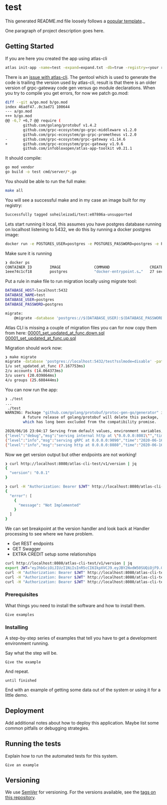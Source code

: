 # test

This generated README.md file loosely follows a [popular template](https://gist.github.com/PurpleBooth/109311bb0361f32d87a2)._

One paragraph of project description goes here.

## Getting Started

If you are here you created the app using atlas-cli
```bash
atlas init-app -name=test -expand=expand.txt -db=true -registry=<your registry> -gateway -health -helm
```

There is an [issue with atlas-cli](https://github.com/infobloxopen/atlas-cli/issues/60).
The gentool which is used to generate the code is trailing the version used
by atlas-cli, result is that there
is an older version of grpc-gateway code gen versus go module declarations.
When you try to compile you get errors, for now we patch go.mod:
```bash
diff --git a/go.mod b/go.mod
index 46adf47..0c3ad71 100644
--- a/go.mod
+++ b/go.mod
@@ -6,7 +6,7 @@ require (
        github.com/golang/protobuf v1.4.2
        github.com/grpc-ecosystem/go-grpc-middleware v1.2.0
        github.com/grpc-ecosystem/go-grpc-prometheus v1.2.0
-       github.com/grpc-ecosystem/grpc-gateway v1.14.6
+       github.com/grpc-ecosystem/grpc-gateway v1.9.6
        github.com/infobloxopen/atlas-app-toolkit v0.21.1
```

It should compile:

```bash
go mod vendor
go build -o test cmd/server/*.go
```

You should be able to run the full make:
```bash
make all
```
You will see a successful make and in my case an image built for my registry:
```bash
Successfully tagged soheileizadi/test:e07806a-unsupported
```

Lets start running it local, this assumes you have postgres database running on
localhost listening to 5432, we do this by running a docker postgres image:
```bash
docker run -e POSTGRES_USER=postgres -e POSTGRES_PASSWORD=postgres -e POSTGRES_DB=atlas_cli_test -p 5432:5432 postgres
```

Make sure it is running
```bash
❯ docker ps
CONTAINER ID        IMAGE               COMMAND                  CREATED             STATUS              PORTS                    NAMES
1eee74c1cf18        postgres            "docker-entrypoint.s…"   27 seconds ago      Up 26 seconds       0.0.0.0:5432->5432/tcp   objective_leavitt
```

Put a rule in make file to run migration locally using migrate tool:
```bash
DATABASE_HOST=localhost:5432
DATABASE_NAME=test
DATABASE_USER=postgres
DATABASE_PASSWORD=postgres

migrate:
    @migrate -database 'postgres://$(DATABASE_USER):$(DATABASE_PASSWORD)@$(DATABASE_HOST)/$(DATABASE_NAME)?sslmode=disable' -path ./db/migration up
```

Atlas CLI is missing a couple of migration files you can for now copy them from here:
[00001_set_updated_at_func.down.sql](https://github.com/seizadi/cmdb/blob/master/db/migrations/00001_set_updated_at_func.down.sql)
[00001_set_updated_at_func.up.sql](https://github.com/seizadi/cmdb/blob/master/db/migrations/00001_set_updated_at_func.up.sql)

Migration should work now:
```bash
❯ make migrate
migrate -database 'postgres://localhost:5432/test?sslmode=disable' -path ./db/migration up
1/u set_updated_at_func (7.167753ms)
2/u accounts (14.064373ms)
3/u users (20.039864ms)
4/u groups (25.608444ms)
```

You can now run the app:
```bash
❯ ./test
...
 ./test
WARNING: Package "github.com/golang/protobuf/protoc-gen-go/generator" is deprecated.
        A future release of golang/protobuf will delete this package,
        which has long been excluded from the compatibility promise.

2020/06/16 23:04:17 Serving from default values, environment variables, and/or flags
{"level":"debug","msg":"serving internal http at \"0.0.0.0:8081\"","time":"2020-06-16T23:04:17-07:00"}
{"level":"info","msg":"serving gRPC at 0.0.0.0:9090","time":"2020-06-16T23:04:17-07:00"}
{"level":"info","msg":"serving http at 0.0.0.0:8080","time":"2020-06-16T23:04:17-07:00"}
```
Now we get version output but other endpoints are not working!
```bash
❯ curl http://localhost:8080/atlas-cli-test/v1/version | jq
{
  "version": "0.0.1"
}

❯ curl -H "Authorization: Bearer $JWT" http://localhost:8080/atlas-cli-test/v1/accounts | jq
{
  "error": [
    {
      "message": "Not Implemented"
    }
  ]
}
```

We can set breakpoint at the version handler and look back at Handler processing to see
where we have problem.

- Get REST endpoints
- GET Swagger
- EXTRA CREDIT setup some relationships

```bash
curl http://localhost:8080/atlas-cli-test/v1/version | jq
export JWT="eyJhbGciOiJIUzI1NiIsInR5cCI6IkpXVCJ9.eyJBY2NvdW50SUQiOjF9.GsXyFDDARjXe1t9DPo2LIBKHEal3O7t3vLI3edA7dGU"
curl -H "Authorization: Bearer $JWT" http://localhost:8080/atlas-cli-test/v1/accounts
curl -H "Authorization: Bearer $JWT" http://localhost:8080/atlas-cli-test/v1/users
curl -H "Authorization: Bearer $JWT" http://localhost:8080/atlas-cli-test/v1/groups
```

### Prerequisites

What things you need to install the software and how to install them.

```
Give examples
```

### Installing

A step-by-step series of examples that tell you have to get a development environment running.

Say what the step will be.

```
Give the example
```

And repeat.

```
until finished
```

End with an example of getting some data out of the system or using it for a little demo.



## Deployment

Add additional notes about how to deploy this application. Maybe list some common pitfalls or debugging strategies.

## Running the tests

Explain how to run the automated tests for this system.

```
Give an example
```

## Versioning

We use [SemVer](http://semver.org/) for versioning. For the versions available, see the [tags on this repository](https://github.com/apptriton/test/tags).
